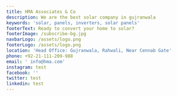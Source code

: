 ```yaml
---
title: HMA Associates & Co
description: We are the best solar company in gujranwala
keywords: 'solar, panels, inverters, solar panels'
footerText: Ready to convert your home to solar?
footerImage: /subscribe-bg.jpg
navbarLogo: /assets/logo.png
footerLogo: /assets/logo.png
location: 'Head Office: Gujranwala, Rahwali, Near Cennab Gate'
phone: +92-21-111-209-988
email: ' info@hma.com'
instagram: test
facebook: ''
twitter: test
linkedin: test
---
```


